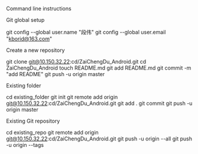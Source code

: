Command line instructions

Git global setup

git config --global user.name "段伟"
git config --global user.email "kborid@163.com"

Create a new repository

git clone git@10.150.32.22:cd/ZaiChengDu_Android.git
cd ZaiChengDu_Android
touch README.md
git add README.md
git commit -m "add README"
git push -u origin master

Existing folder

cd existing_folder
git init
git remote add origin git@10.150.32.22:cd/ZaiChengDu_Android.git
git add .
git commit
git push -u origin master

Existing Git repository

cd existing_repo
git remote add origin git@10.150.32.22:cd/ZaiChengDu_Android.git
git push -u origin --all
git push -u origin --tags